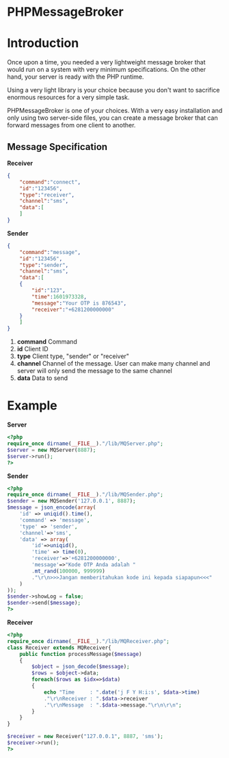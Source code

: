 # PHPMessageBroker

# Introduction

Once upon a time, you needed a very lightweight message broker that would run on a system with very minimum specifications. On the other hand, your server is ready with the PHP runtime.

Using a very light library is your choice because you don't want to sacrifice enormous resources for a very simple task.

PHPMessageBroker is one of your choices. With a very easy installation and only using two server-side files, you can create a message broker that can forward messages from one client to another.

## Message Specification

**Receiver**

```json
{
	"command":"connect",
	"id":"123456",
	"type":"receiver",
	"channel":"sms",
	"data":[
	]
}
```

**Sender**
```json
{
	"command":"message",
	"id":"123456",
	"type":"sender",
	"channel":"sms",
	"data":[
	{
		"id":"123",
		"time":1601973328,
		"message":"Your OTP is 876543",
		"receiver":"+6281200000000"
	}
	]
}
```

1. **command**
Command 
2. **id**
Client ID
3. **type**
Client type, "sender" or "receiver"
4. **channel**
Channel of the message. User can make many channel and server will only send the message to the same channel
5. **data**
Data to send

# Example 

**Server**
```php
<?php
require_once dirname(__FILE__)."/lib/MQServer.php";
$server = new MQServer(8887);
$server->run();
?>
```

**Sender**
```php
<?php
require_once dirname(__FILE__)."/lib/MQSender.php";
$sender = new MQSender('127.0.0.1', 8887);
$message = json_encode(array(
	'id' => uniqid().time(),
	'command' => 'message',
	'type' => 'sender', 
	'channel'=>'sms',
	'data' => array(
		'id'=>uniqid(),
		'time' => time(0),
		'receiver'=>'+6281200000000',
		'message'=>"Kode OTP Anda adalah "
		.mt_rand(100000, 999999)
		."\r\n>>>Jangan memberitahukan kode ini kepada siapapun<<<"
	)
));
$sender->showLog = false;
$sender->send($message);
?>
```

**Receiver**
```php
<?php
require_once dirname(__FILE__)."/lib/MQReceiver.php";
class Receiver extends MQReceiver{
	public function processMessage($message)
	{
		$object = json_decode($message);
		$rows = $object->data;
		foreach($rows as $idx=>$data)
		{
			echo "Time     : ".date('j F Y H:i:s', $data->time)
			."\r\nReceiver : ".$data->receiver
			."\r\nMessage  : ".$data->message."\r\n\r\n";
		}
	}
}

$receiver = new Receiver("127.0.0.1", 8887, 'sms');
$receiver->run();
?>
```
